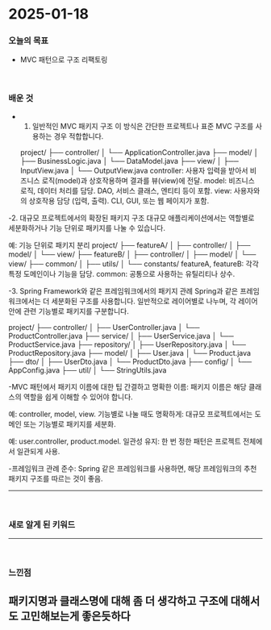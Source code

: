 # 2025-01-18

### 오늘의 목표
- MVC 패턴으로 구조 리팩토링

<br>

### 배운 것
- 1. 일반적인 MVC 패키지 구조
  이 방식은 간단한 프로젝트나 표준 MVC 구조를 사용하는 경우 적합합니다.
  
  project/
  ├── controller/
  │   └── ApplicationController.java
  ├── model/
  │   ├── BusinessLogic.java
  │   └── DataModel.java
  ├── view/
  │   ├── InputView.java
  │   └── OutputView.java
  controller: 사용자 입력을 받아서 비즈니스 로직(model)과 상호작용하며 결과를 뷰(view)에 전달.
  model: 비즈니스 로직, 데이터 처리를 담당. DAO, 서비스 클래스, 엔티티 등이 포함.
  view: 사용자와의 상호작용 담당 (입력, 출력). CLI, GUI, 또는 웹 페이지가 포함.
  
-2. 대규모 프로젝트에서의 확장된 패키지 구조
  대규모 애플리케이션에서는 역할별로 세분화하거나 기능 단위로 패키지를 나눌 수 있습니다.
  
  예: 기능 단위로 패키지 분리
  project/
  ├── featureA/
  │   ├── controller/
  │   ├── model/
  │   └── view/
  ├── featureB/
  │   ├── controller/
  │   ├── model/
  │   └── view/
  ├── common/
  │   ├── utils/
  │   └── constants/
  featureA, featureB: 각각 특정 도메인이나 기능을 담당.
  common: 공통으로 사용하는 유틸리티나 상수.
  
-3. Spring Framework와 같은 프레임워크에서의 패키지 관례
  Spring과 같은 프레임워크에서는 더 세분화된 구조를 사용합니다. 일반적으로 레이어별로 나누며, 각 레이어 안에 관련 기능별로 패키지를 구분합니다.

  project/
  ├── controller/
  │   ├── UserController.java
  │   └── ProductController.java
  ├── service/
  │   ├── UserService.java
  │   └── ProductService.java
  ├── repository/
  │   ├── UserRepository.java
  │   └── ProductRepository.java
  ├── model/
  │   ├── User.java
  │   └── Product.java
  ├── dto/
  │   ├── UserDto.java
  │   └── ProductDto.java
  ├── config/
  │   └── AppConfig.java
  ├── util/
  │   └── StringUtils.java

-MVC 패턴에서 패키지 이름에 대한 팁
  간결하고 명확한 이름: 패키지 이름은 해당 클래스의 역할을 쉽게 이해할 수 있어야 합니다.

  예: controller, model, view.
  기능별로 나눌 때도 명확하게: 대규모 프로젝트에서는 도메인 또는 기능별로 패키지를 세분화.
  
  예: user.controller, product.model.
  일관성 유지: 한 번 정한 패턴은 프로젝트 전체에서 일관되게 사용.

-프레임워크 관례 준수: Spring 같은 프레임워크를 사용하면, 해당 프레임워크의 추천 패키지 구조를 따르는 것이 좋음.

---

<br>

### 새로 알게 된 키워드

---


<br>

### 느낀점
패키지명과 클래스명에 대해 좀 더 생각하고 구조에 대해서도 고민해보는게 좋은듯하다
---
